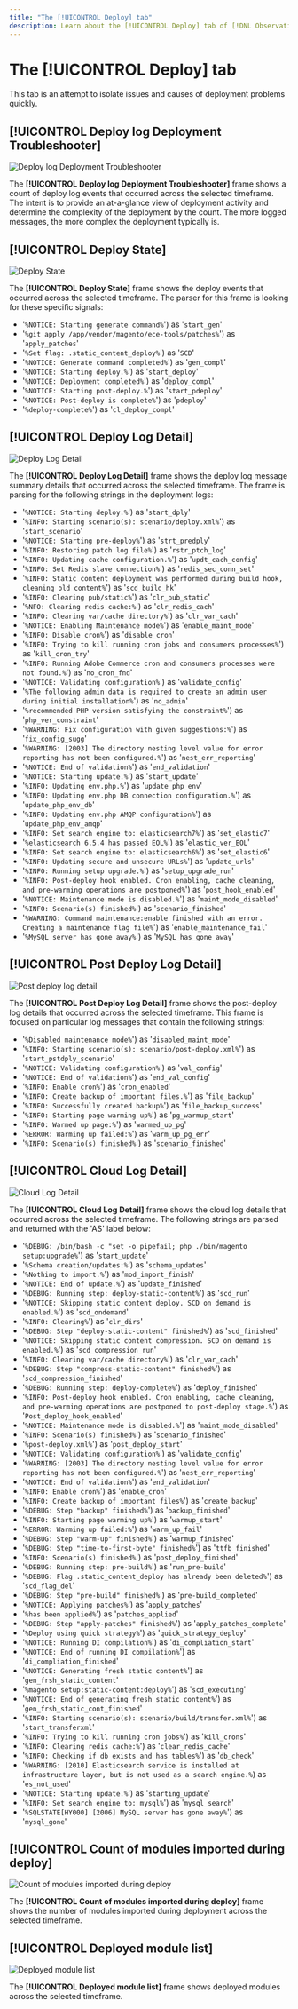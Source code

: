 ```yaml
---
title: "The [!UICONTROL Deploy] tab"
description: Learn about the [!UICONTROL Deploy] tab of [!DNL Observation for Adobe Commerce].
---
```

# The [!UICONTROL Deploy] tab

This tab is an attempt to isolate issues and causes of deployment problems quickly.

## [!UICONTROL Deploy log Deployment Troubleshooter]

![Deploy log Deployment Troubleshooter](../../assets/tools/observation-for-adobe-commerce/deploy-tab-1.jpg)

The **[!UICONTROL Deploy log Deployment Troubleshooter]** frame shows a count of deploy log events that occurred across the selected timeframe. The intent is to provide an at-a-glance view of deployment activity and determine the complexity of the deployment by the count. The more logged messages, the more complex the deployment typically is.

## [!UICONTROL Deploy State]

![Deploy State](../../assets/tools/observation-for-adobe-commerce/deploy-tab-2.jpg)

The **[!UICONTROL Deploy State]** frame shows the deploy events that occurred across the selected timeframe. The parser for this frame is looking for these specific signals:

* '`%NOTICE: Starting generate command%`') as '`start_gen`'
* '`%git apply /app/vendor/magento/ece-tools/patches%`') as '`apply_patches`'
* '`%Set flag: .static_content_deploy%`') as '`SCD`'
* '`%NOTICE: Generate command completed%`') as '`gen_compl`'
* '`%NOTICE: Starting deploy.%`') as '`start_deploy`'
* '`%NOTICE: Deployment completed%`') as '`deploy_compl`'
* '`%NOTICE: Starting post-deploy.%`') as '`start_pdeploy`'
* '`%NOTICE: Post-deploy is complete%`') as '`pdeploy`'
* '`%deploy-complete%`') as '`cl_deploy_compl`'

## [!UICONTROL Deploy Log Detail]

![Deploy Log Detail](../../assets/tools/observation-for-adobe-commerce/deploy-tab-3.jpg)

The **[!UICONTROL Deploy Log Detail]** frame shows the deploy log message summary details that occurred across the selected timeframe. The frame is parsing for the following strings in the deployment logs:

* '`%NOTICE: Starting deploy.%`') as '`start_dply`'
* '`%INFO: Starting scenario(s): scenario/deploy.xml%`') as '`start_scenario`'
* '`%NOTICE: Starting pre-deploy%`') as '`strt_predply`'
* '`%INFO: Restoring patch log file%`') as '`rstr_ptch_log`'
* '`%INFO: Updating cache configuration.%`') as '`updt_cach_config`'
* '`%INFO: Set Redis slave connection%`') as '`redis_sec_conn_set`'
* '`%INFO: Static content deployment was performed during build hook, cleaning old content%`') as '`scd_build_hk`'
* '`%INFO: Clearing pub/static%`') as '`clr_pub_static`'
* '`%NFO: Clearing redis cache:%`') as '`clr_redis_cach`'
* '`%INFO: Clearing var/cache directory%`') as '`clr_var_cach`'
* '`%NOTICE: Enabling Maintenance mode%`') as '`enable_maint_mode`'
* '`%INFO: Disable cron%`') as '`disable_cron`'
* '`%INFO: Trying to kill running cron jobs and consumers processes%`') as '`kill_cron_try`'
* '`%INFO: Running Adobe Commerce cron and consumers processes were not found.%`') as '`no_cron_fnd`'
* '`%NOTICE: Validating configuration%`') as '`validate_config`'
* '`%The following admin data is required to create an admin user during initial installation%`') as '`no_admin`'
* '`%recommended PHP version satisfying the constraint%`') as '`php_ver_constraint`'
* '`%WARNING: Fix configuration with given suggestions:%`') as '`fix_config_sugg`'
* '`%WARNING: [2003] The directory nesting level value for error reporting has not been configured.%`') as '`nest_err_reporting`'
* '`%NOTICE: End of validation%`') as '`end_validation`'
* '`%NOTICE: Starting update.%`') as '`start_update`'
* '`%INFO: Updating env.php.%`') as '`update_php_env`'
* '`%INFO: Updating env.php DB connection configuration.%`') as '`update_php_env_db`'
* '`%INFO: Updating env.php AMQP configuration%`') as '`update_php_env_amqp`'
* '`%INFO: Set search engine to: elasticsearch7%`') as '`set_elastic7`'
* '`%elasticsearch 6.5.4 has passed EOL%`') as '`elastic_ver_EOL`'
* '`%INFO: Set search engine to: elasticsearch6%`') as '`set_elastic6`'
* '`%INFO: Updating secure and unsecure URLs%`') as '`update_urls`'
* '`%INFO: Running setup upgrade.%`') as '`setup_upgrade_run`'
* '`%INFO: Post-deploy hook enabled. Cron enabling, cache cleaning, and pre-warming operations are postponed%`') as '`post_hook_enabled`'
* '`%NOTICE: Maintenance mode is disabled.%`') as '`maint_mode_disabled`'
* '`%INFO: Scenario(s) finished%`') as '`scenario_finished`'
* '`%WARNING: Command maintenance:enable finished with an error. Creating a maintenance flag file%`') as '`enable_maintenance_fail`'
* '`%MySQL server has gone away%`') as '`MySQL_has_gone_away`'

## [!UICONTROL Post Deploy Log Detail]

![Post deploy log detail](../../assets/tools/observation-for-adobe-commerce/deploy-tab-4.jpg)

The **[!UICONTROL Post Deploy Log Detail]** frame shows the post-deploy log details that occurred across the selected timeframe. This frame is focused on particular log messages that contain the following strings:

* '`%Disabled maintenance mode%`') as '`disabled_maint_mode`'
* '`%INFO: Starting scenario(s): scenario/post-deploy.xml%`') as '`start_pstdply_scenario`'
* '`%NOTICE: Validating configuration%`') as '`val_config`'
* '`%NOTICE: End of validation%`') as '`end_val_config`'
* '`%INFO: Enable cron%`') as '`cron_enabled`'
* '`%INFO: Create backup of important files.%`') as '`file_backup`'
* '`%INFO: Successfully created backup%`') as '`file_backup_success`'
* '`%INFO: Starting page warming up%`') as '`pg_warmup_start`'
* '`%INFO: Warmed up page:%`') as '`warmed_up_pg`'
* '`%ERROR: Warming up failed:%`') as '`warm_up_pg_err`'
* '`%INFO: Scenario(s) finished%`') as '`scenario_finished`'

## [!UICONTROL Cloud Log Detail]

![Cloud Log Detail](../../assets/tools/observation-for-adobe-commerce/deploy-tab-5.jpg)

The **[!UICONTROL Cloud Log Detail]** frame shows the cloud log details that occurred across the selected timeframe. The following strings are parsed and returned with the 'AS' label below:

* '`%DEBUG: /bin/bash -c "set -o pipefail; php ./bin/magento setup:upgrade%`') as '`start_update`'
* '`%Schema creation/updates:%`') as '`schema_updates`'
* '`%Nothing to import.%`') as '`mod_import_finish`'
* '`%NOTICE: End of update.%`') as '`update_finished`'
* '`%DEBUG: Running step: deploy-static-content%`') as '`scd_run`'
* '`%NOTICE: Skipping static content deploy. SCD on demand is enabled.%`') as '`scd_ondemand`'
* '`%INFO: Clearing%`') as '`clr_dirs`'
* '`%DEBUG: Step "deploy-static-content" finished%`') as '`scd_finished`'
* '`%NOTICE: Skipping static content compression. SCD on demand is enabled.%`') as '`scd_compression_run`'
* '`%INFO: Clearing var/cache directory%`') as '`clr_var_cach`'
* '`%DEBUG: Step "compress-static-content" finished%`') as '`scd_compression_finished`'
* '`%DEBUG: Running step: deploy-complete%`') as '`deploy_finished`'
* '`%INFO: Post-deploy hook enabled. Cron enabling, cache cleaning, and pre-warming operations are postponed to post-deploy stage.%`') as '`Post_deploy_hook_enabled`'
* '`%NOTICE: Maintenance mode is disabled.%`') as '`maint_mode_disabled`'
* '`%INFO: Scenario(s) finished%`') as '`scenario_finished`'
* '`%post-deploy.xml%`') as '`post_deploy_start`'
* '`%NOTICE: Validating configuration%`') as '`validate_config`'
* '`%WARNING: [2003] The directory nesting level value for error reporting has not been configured.%`') as '`nest_err_reporting`'
* '`%NOTICE: End of validation%`') as '`end_validation`'
* '`%INFO: Enable cron%`') as '`enable_cron`'
* '`%INFO: Create backup of important files%`') as '`create_backup`'
* '`%DEBUG: Step "backup" finished%`') as '`backup_finished`'
* '`%INFO: Starting page warming up%`') as '`warmup_start`'
* '`%ERROR: Warming up failed:%`') as '`warm_up_fail`'
* '`%DEBUG: Step "warm-up" finished%`') as '`warmup_finished`'
* '`%DEBUG: Step "time-to-first-byte" finished%`') as '`ttfb_finished`'
* '`%INFO: Scenario(s) finished%`') as '`post_deploy_finished`'
* '`%DEBUG: Running step: pre-build%`') as '`run_pre-build`'
* '`%DEBUG: Flag .static_content_deploy has already been deleted%`') as '`scd_flag_del`'
* '`%DEBUG: Step "pre-build" finished%`') as '`pre-build_completed`'
* '`%NOTICE: Applying patches%`') as '`apply_patches`'
* '`%has been applied%`') as '`patches_applied`'
* '`%DEBUG: Step "apply-patches" finished%`') as '`apply_patches_complete`'
* '`%Deploy using quick strategy%`') as '`quick_strategy_deploy`'
* '`%NOTICE: Running DI compilation%`') as '`di_compliation_start`'
* '`%NOTICE: End of running DI compilation%`') as '`di_compliation_finished`'
* '`%NOTICE: Generating fresh static content%`') as '`gen_frsh_static_content`'
* '`%magento setup:static-content:deploy%`') as '`scd_executing`'
* '`%NOTICE: End of generating fresh static content%`') as '`gen_frsh_static_cont_finished`'
* '`%INFO: Starting scenario(s): scenario/build/transfer.xml%`') as '`start_transferxml`'
* '`%INFO: Trying to kill running cron jobs%`') as '`kill_crons`'
* '`%INFO: Clearing redis cache:%`') as '`clear_redis_cache`'
* '`%INFO: Checking if db exists and has tables%`') as '`db_check`'
* '`%WARNING: [2010] Elasticsearch service is installed at infrastructure layer, but is not used as a search engine.%`) as '`es_not_used`'
* '`%NOTICE: Starting update.%`') as '`starting_update`'
* '`%INFO: Set search engine to: mysql%`') as '`mysql_search`'
* '`%SQLSTATE[HY000] [2006] MySQL server has gone away%`') as '`mysql_gone`'

## [!UICONTROL Count of modules imported during deploy]

![Count of modules imported during deploy](../../assets/tools/observation-for-adobe-commerce/deploy-tab-6.jpg)

The **[!UICONTROL Count of modules imported during deploy]** frame shows the number of modules imported during deployment across the selected timeframe. 

## [!UICONTROL Deployed module list]

![Deployed module list](../../assets/tools/observation-for-adobe-commerce/deploy-tab-7.jpg)

The **[!UICONTROL Deployed module list]** frame shows deployed modules across the selected timeframe.

